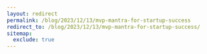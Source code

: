 ```yaml
---
layout: redirect
permalink: /blog/2023/12/13/mvp-mantra-for-startup-success
redirect_to: /blog/2023/12/13/mvp-mantra-for-startup-success/
sitemap:
  exclude: true
---
```

